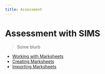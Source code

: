 ```yaml
---
title: Assessment
---
```


# Assessment with SIMS

> Some blurb

- [Working with Marksheets](working-with-marksheets/)
- [Creating Marksheets](creating-marksheets/)
- [Importing Marksheets](importing-marksheets/)
